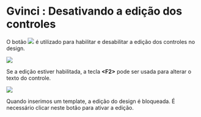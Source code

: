 # Gvinci : Desativando a edição dos controles

O botão ![](http://www.gvinci.com.br/manual/btdes9gv5.png) é utilizado para habilitar e desabilitar a edição dos controles no design.

![](http://www.gvinci.com.br/manual/btdesbloqueargv5.zoom49.png)

Se a edição estiver habilitada, a tecla **&lt;F2&gt;** pode ser usada para alterar o texto do controle.

![](http://www.gvinci.com.br/manual/textodocontrole.png)

Quando inserimos um template, a edição do design é bloqueada. É necessário clicar neste botão para ativar a edição.

